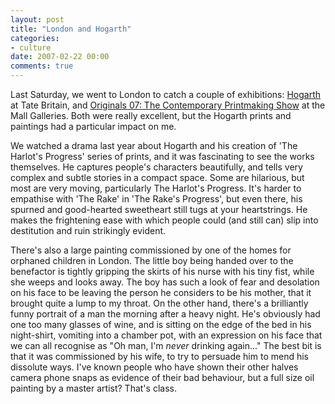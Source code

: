 ```yaml
---
layout: post
title: "London and Hogarth"
categories:
- culture
date: 2007-02-22 00:00
comments: true
---
```


<p>Last Saturday, we went to London to catch a couple of exhibitions: <a href="http://www.tate.org.uk/britain/exhibitions/hogarth/">Hogarth</a> at Tate Britain, and <a href="http://www.mallgalleries.org.uk/">Originals 07: The Contemporary Printmaking Show</a> at the Mall Galleries. Both were really excellent, but the Hogarth prints and paintings had a particular impact on me.</p>

<p>We watched a drama last year about Hogarth and his creation of 'The Harlot's Progress' series of prints, and it was fascinating to see the works themselves. He captures people's characters beautifully, and tells very complex and subtle stories in a compact space. Some are hilarious, but most are very moving, particularly The Harlot's Progress. It's harder to empathise with 'The Rake' in 'The Rake's Progress', but even there, his spurned and good-hearted sweetheart still tugs at your heartstrings. He makes the frightening ease with which people could (and still can) slip into destitution and ruin strikingly evident.</p>

<p>There's also a large painting commissioned by one of the homes for orphaned children in London. The little boy being handed over to the benefactor is tightly gripping the skirts of his nurse with his tiny fist, while she weeps and looks away. The boy has such a look of fear and desolation on his face to be leaving the person he considers to be his mother, that it brought quite a lump to my throat. On the other hand, there's a brilliantly funny portrait of a man the morning after a heavy night. He's obviously had one too many glasses of wine, and is sitting on the edge of the bed in his night-shirt, vomiting into a chamber pot, with an expression on his face that we can all recognise as "Oh man, I'm <em>never</em> drinking again..." The best bit is that it was commissioned by his wife, to try to persuade him to mend his dissolute ways. I've known people who have shown their other halves camera phone snaps as evidence of their bad behaviour, but a full size oil painting by a master artist? That's class.</p>



